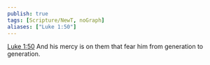 ```yaml
---
publish: true
tags: [Scripture/NewT, noGraph]
aliases: ["Luke 1:50"]
---
```

[Luke 1:50](https://churchofjesuschrist.org/study/scriptures/nt/luke/1?lang=eng&id=p50#p50) And his mercy is on them that fear him from generation to generation.

